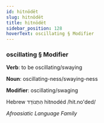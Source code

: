 ```yaml
---
id: hitnödët
slug: hitnödët
title: hitnödët
sidebar_position: 128
hoverText: oscillating § Modifier
---
```


### oscillating § Modifier

**Verb**: to be oscillating/swaying

**Noun**: oscillating-ness/swaying-ness

**Modifier**: oscillating/swaging

Hebrew הִתְנוֹדֵד⁩ hitnodéd /hit.no'ded/

*Afroasiatic Language Family*